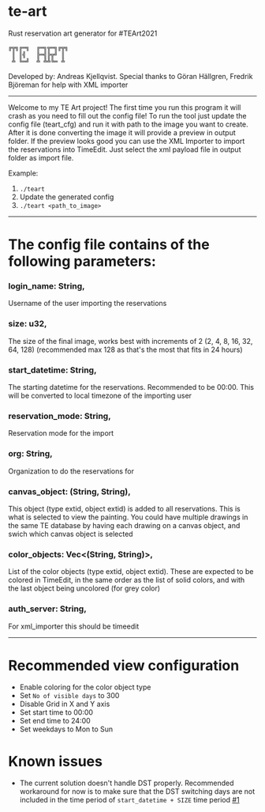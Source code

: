 # te-art
Rust reservation art generator for #TEArt2021

```
╔╦╗╔═╗  ╔═╗╦═╗╔╦╗
 ║ ║╣   ╠═╣╠╦╝ ║ 
 ╩ ╚═╝  ╩ ╩╩╚═ ╩ 
 ```
Developed by: Andreas Kjellqvist.
Special thanks to Göran Hällgren, Fredrik Björeman for help with XML importer
****************************************************
Welcome to my TE Art project!
The first time you run this program it will crash as you need to fill out the config file!
To run the tool just update the config file (teart_cfg) and run it with path to the image you want to create. 
After it is done converting the image it will provide a preview in output folder. 
If the preview looks good you can use the XML Importer to import the reservations into TimeEdit. 
Just select the xml payload file in output folder as import file.

Example:
1. `./teart`
2. Update the generated config
3. `./teart <path_to_image>`
****************************************************
# The config file contains of the following parameters:
### login_name: String, 
Username of the user importing the reservations
### size: u32,              
The size of the final image, works best with increments of 2 (2, 4, 8, 16, 32, 64, 128) (recommended max 128 as that's the most that fits in 24 hours)
### start_datetime: String,
The starting datetime for the reservations. Recommended to be 00:00. This will be converted to local timezone of the importing user
### reservation_mode: String,
Reservation mode for the import
### org: String,
Organization to do the reservations for
### canvas_object: (String, String),
This object (type extid, object extid) is added to all reservations. This is what is selected to view the painting. You could have multiple drawings in the same TE database by having each drawing on a canvas object, and swich which canvas object is selected
### color_objects: Vec<(String, String)>,
List of the color objects (type extid, object extid). These are expected to be colored in TimeEdit, in the same order as the list of solid colors, and with the last object being uncolored (for grey color)
### auth_server: String,
For xml_importer this should be timeedit
****************************************************
# Recommended view configuration
* Enable coloring for the color object type
* Set `No of visible days` to 300
* Disable Grid in X and Y axis
* Set start time to 00:00
* Set end time to 24:00
* Set weekdays to Mon to Sun
# Known issues
* The current solution doesn't handle DST properly. Recommended workaround for now is to make sure that the DST switching days are not included in the time period of `start_datetime + SIZE` time period [#1](https://github.com/linco95/te-art/issues/1)
